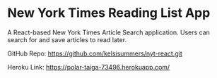 # New York Times Reading List App


A React-based New York Times Article Search application. Users can search for and save articles to read later.

GitHub Repo: https://github.com/kelsisummers/nyt-react.git

Heroku Link: https://polar-taiga-73496.herokuapp.com/
